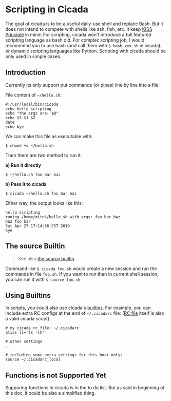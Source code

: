 # Scripting in Cicada

The goal of cicada is to be a useful daily-use shell and replace Bash. But
it does not intend to compete with shells like zsh, fish, etc. It keep
[KISS Principle](https://en.wikipedia.org/wiki/KISS_principle) in mind.
For scripting, cicada won't introduce a full featured scripting
language as bash did. For complex scripting job, I would recommend you
to use bash (and call them with `$ bash xxx.sh` in cicada), or dynamic
scripting languages like Python. Scripting with cicada should be only used
in simple cases.

## Introduction

Currently its only support put commands (or pipes) line by line into a file:

File content of `~/hello.sh`:
```
#!/usr/local/bin/cicada
echo hello scripting
echo "the args are: $@"
echo $3 $1 $2
date
echo bye
```

We can make this file as executable with:
```
$ chmod +x ~/hello.sh
```

Then there are two method to run it:

**a) Run it directly**
```
$ ~/hello.sh foo bar baz
```

**b) Pass it to cicada**
```
$ cicada ~/hello.sh foo bar baz
```

Either way, the output looks like this:

```
hello scripting
runing /home/mitnk/hello.sh with args: foo bar baz
baz foo bar
Sat Apr 27 17:14:36 CST 2019
bye
```

## The source Builtin

> See also [the source builtin](https://github.com/mitnk/cicada/blob/master/docs/built-in-cmd.md#source).

Command like `$ cicada foo.sh` would create a new session and run the commands
in file `foo.sh`. If you want to run then in current shell session, you
can run it with `$ source foo.sh`.

## Using Builtins

In scripts, you could also use cicada's
[builtins](https://github.com/mitnk/cicada/blob/master/docs/built-in-cmd.md).
For example, you can include extra RC configs at the end of `~/.cicadarc` file:
([RC file](https://github.com/mitnk/cicada/blob/master/docs/rc-file.md)
itself is also a valid cicada script).

```
# my cicada rc file: ~/.cicadarc
alias ll='ls -lh'

# other settings
...

# including some extra settings for this host only:
source ~/.cicadarc_local
```

## Functions is not Supported Yet

Supporing functions in cicada is in the to do list. But as said in beginning
of this doc, it could be also a simplified thing.
